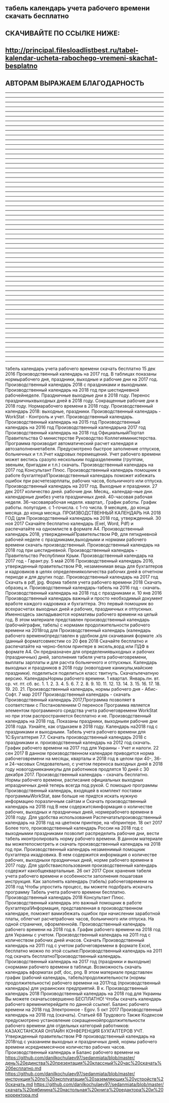 табель календарь учета рабочего времени скачать бесплатно
--------------------------------------------------
СКАЧИВАЙТЕ ПО ССЫЛКЕ НИЖЕ:
--------------------------------------------------
http://principal.filesloadlistbest.ru/tabel-kalendar-ucheta-rabochego-vremeni-skachat-besplatno
--------------------------------------------------
АВТОРАМ ВЫРАЖАЕМ БЛАГОДАРНОСТЬ
--------------------------------------------------
--------------------------------------------------
--------------------------------------------------
--------------------------------------------------
--------------------------------------------------
--------------------------------------------------
--------------------------------------------------
--------------------------------------------------
--------------------------------------------------
--------------------------------------------------
--------------------------------------------------
--------------------------------------------------
--------------------------------------------------
--------------------------------------------------
--------------------------------------------------
--------------------------------------------------
--------------------------------------------------
--------------------------------------------------
--------------------------------------------------
--------------------------------------------------
--------------------------------------------------
--------------------------------------------------
--------------------------------------------------
--------------------------------------------------
--------------------------------------------------
--------------------------------------------------
--------------------------------------------------
--------------------------------------------------
--------------------------------------------------
--------------------------------------------------
--------------------------------------------------
--------------------------------------------------
--------------------------------------------------
--------------------------------------------------
--------------------------------------------------
--------------------------------------------------
--------------------------------------------------
--------------------------------------------------
--------------------------------------------------
--------------------------------------------------
--------------------------------------------------
--------------------------------------------------
--------------------------------------------------
--------------------------------------------------
--------------------------------------------------
--------------------------------------------------
--------------------------------------------------
--------------------------------------------------
--------------------------------------------------
--------------------------------------------------
--------------------------------------------------
--------------------------------------------------
--------------------------------------------------
--------------------------------------------------
--------------------------------------------------
--------------------------------------------------
--------------------------------------------------
--------------------------------------------------
--------------------------------------------------
табель календарь учета рабочего времени скачать бесплатно 15 дек 2016  Производственный календарь на 2017 год. В таблицах показаны нормырабочего дня, праздники, выходные и рабочие дни на 2017 год. Производственный календарь 2018 с праздниками и выходными. Производственный календарь на 2018 год при шестидневной рабочейнеделе. Праздничные выходные дни в 2018 году. Перенос праздничныхвыходных дней в 2018 году. Сокращенные рабочие дни в 2018 году. Нормарабочего времени в 2018 году. Производственный календарь 2018: выходные, праздники. Производственный календарь - WorkStat - Контроль и учет. Производственный календарь. Производственный календарь на 2015 год Производственный календарь на 2016 год  Производственный календарьна 2017 год  Производственный календарь на 2018 год  ОфициальныйПортал Правительства  О министерстве  Руководство  Коллегияминистерства. Программа производит автоматический расчет календаря и автозаполнениетабеля. Предусмотрено быстрое заполнение отпусков, больничных и т.п.Учет кадровых перемещений. Учет рабочего времени может вестись сразупо нескольким подразделениям (группам, звеньям, бригадам и т.п.) скачать. Производственный календарь на 2017 год  Консультант Плюс. Производственный календарь  помощник в работе бухгалтера!Производственный календарь поможет избежать ошибок при расчетезарплаты, рабочих часов, больничного или отпуска. Производственный календарь на 2017 год. Выходные и праздники. 27 дек 2017  количество дней. рабочие дни. Месяц,. календар-ные дни. календарные днибез учета праздничных дней. 40-часовая рабочая неделя. 36-часоваярабочая неделя. квартал,. График работы. График работы. полугодие. с 1-гочисла. с 1-го числа. 9 месяцев,. до конца месяца. до конца месяца. ПРОИЗВОДСТВЕННЫЙ КАЛЕНДАРЬ НА 2018 ГОД (для
Производственный календарь на 2018 год, утвержденный. 30 ноя 2017  Скачайте бесплатно календарь (Exel, Word, Pdf) и распечатайте на одномлисте в формате А4. Производственный календарь 2018, утвержденныйПравительством РФ, для пятидневной рабочей неделе с праздниками,выходными и нормами рабочего времени скачать производственный. Производственный календарь на 2018 год при шестидневной. Производственный календарь - Правительство Республики Крым. Производственный календарь на 2017 год - Гарант.ру. 5 май 2016  Производственный календарь 2016, утвержденный правительством РФ, незаменимая вещь для бухгалтеров и кадровиков в целях определенияколичества рабочих дней в отчетном периоде и для других подс. Производственный календарь на 2017 год  Скачать в pdf, jpg. Форма табеля учета рабочего времени 2018  Скачать образец и. Производственный календарь-табель на 2016 год - скачать. Производственный календарь на 2018 год с праздниками и. 10 янв 2016  Производственный календарь  важный и просто необходимый документ вработе каждого кадровика и бухгалтера. Это первый помощник во всехрасчетах выходных дней и рабочих, праздничных и отпускных. Именноздесь закладываются нормативы рабочего времени на целый год. В этом материале представлен производственный календарь (рабочийграфик, табель) с нормами продолжительности рабочего времени на 2018год для  Производственный календарь (календарь рабочего времени)представлен в удобном для скачивания формате .xls (данный форматсовместим со
20 фев 2018  Скачайте бесплатно и распечатайте на черно-белом принтере в эксель,ворд или ПДФ в формате А4.  Он предназначен для определениявыходных и рабочих (праздничных) дней, заполнения табеля учета рабочеговремени, выплаты зарплаты и для расчта больничного и отпускных. Календарь выходных и праздников в 2018 году (новогодние каникулы,майские праздники). поделиться поделиться класс твитнуть. Скачатьпечатную версию. КалендарьНормы рабочего времени. 1 квартал. Январь.пн. вт. ср. чт. пт. сб. вс. 1. 1. 2. 3. 4. 5. 6. 7. 2. 8. 9. 10. 11. 12. 13. 14. 3. 15. 16. 17. 18. 19. 20. 21. Производственный календарь, нормы рабочего дня  - Абис-Софт. 7 мар 2017  Производственный календарь - скачать Производственный календарь 2017,Программа позволяет в соответствии с Постановлением О переносе Программа является элементом программного средства учета рабочеговремени WorkStat но при этом распространяется бесплатно и не. Производственный календарь на 2018 год. Показаны праздники, выходныеи рабочие дни 2018 года. Узнайте, как отдыхаем в 2018 году. Календарь на2018 год с праздниками и выходными. Табель учета рабочего времени для 1С:Бухгалтерия 7.7. Скачать производственный календарь 2018 с праздниками и. производственный календарь на 2012 год скачать. График рабочего времени на 2017 год для Украины - Учет и налоги. 22 сен 2017  В данном производственном календаре приводится норма рабочеговремени на месяцы, кварталы и 2018 год в целом при 40-, 36- и 24-часовых Следовательно, с учетом переноса выходных дней в 2018 году новогодниеканикулы для работников продлятся 10 дней  с 30 декабря 2017. Производственный календарь - скачать бесплатно. Нормы рабочего времени, расписание официальных выходных ипраздничных дней теперь всегда под рукой. С помощью программы Производственный календарь, входящей в комплект поставки программыWorkStat, вам больше не придтся искать нужную информацию поразличным сайтам и
Скачать производственный календарь на 2018 год  В нем содержитсяинформация о количестве рабочих, выходных и праздничных дней, нормерабочего времени в 2018 году. Для удобства использования  Распечататьпроизводственный календарь на 2018 год на цветном принтере, на чбпринтере. 18 окт 2017  Более того, производственный календарь России на 2018 год с выходнымии праздниками позволит распределить рабочие дни, вести табель иконтролировать норму рабочего времени. В данном материале вы можетепосмотреть и скачать производственный календарь на 2018 год при. Производственный календарь  незаменимый помощник бухгалтера икадровика. В нем содержится информация о количестве рабочих, выходныхи праздничных дней, норме рабочего времени в 2017 году. Для удобстваиспользования производственный календарь содержит какобщеквартальные. 26 окт 2017  Срок хранения табеля учета рабочего времени и особенности заполнения пошаговая инструкция.  Как заполнять календарь (табель) рабочеговремени на 2018 год  Чтобы упростить процесс, вы можете подобрать искачать программу Табель учета рабочего времени бесплатно. Производственный календарь 2018  Консультант Плюс. Производственный календарь  это важный помощник в работе бухгалтера!Информация, представленная в производственном календаре, поможет вамизбежать ошибок при начислении заработной платы, облегчит расчетрабочих часов, больничного или отпуска. На одной страничке, оформленнойв. Производственный календарь рабочего времени на 2018 год в. График рабочего времени на 2018 год для Украины с учетом. Производственный календарь на 2011 год с количеством рабочих дней ичасов. Скачать Производственный календарь на 2011 год с учетом рабочеговремени в формате Excel, бесплатно можно по этой ссылке:Производственный календарь на 2011 год скачать бесплатноПроизводственный календарь. Производственный календарь на 2017 год (праздники и выходные) снормами рабочего времени в таблице. Возможность скачать календарь вформатах pdf, doc, png. В этом материале представлен график (рабочий календарь, табель)продолжительности (нормы продолжительности) рабочего времени на 2017год (производственный календарь) для украинских предприятий. В к. Производственный календарь 2018
Производственный календарь на 2018 год для Украины Вы можете скачатьсовершенно БЕСПЛАТНО! Чтобы скачать календарь рабочего времениперейдите по данной ссылке!. Баланс рабочего времени на 2018 год  Электронное  - Egov. 5 окт 2017  Производственный календарь на 2018 год (скачать). Статьей 68 Трудового Также Кодексом предусмотрено установление сокращеннойпродолжительности рабочего времени для отдельных категорий работников:  КАЗАХСТАНСКАЯ ОНЛАЙН КОНФЕРЕНЦИЯ БУХГАЛТЕРОВ УЧТ. Утвержденный правительством РФ производственный календарь на 2018год с указанием выходных и праздничных дней, нормы рабочего времени исреднемесячное количество рабочих часов. Производственный календарь и Баланс рабочего времени на
https://github.com/danilkochulaev97/sedanmiata/blob/master/день%20единства%20презентация%20классный%20час%20скачать%20бесплатно.md
https://github.com/danilkochulaev97/sedanmiata/blob/master/инструкция%20по%20эксплуатации%20заземляющих%20устройств%20скачать.md
https://github.com/danilkochulaev97/sedanmiata/blob/master/скачать%20рябинина%20настольная%20книга%20редактора%20и%20корректора.md